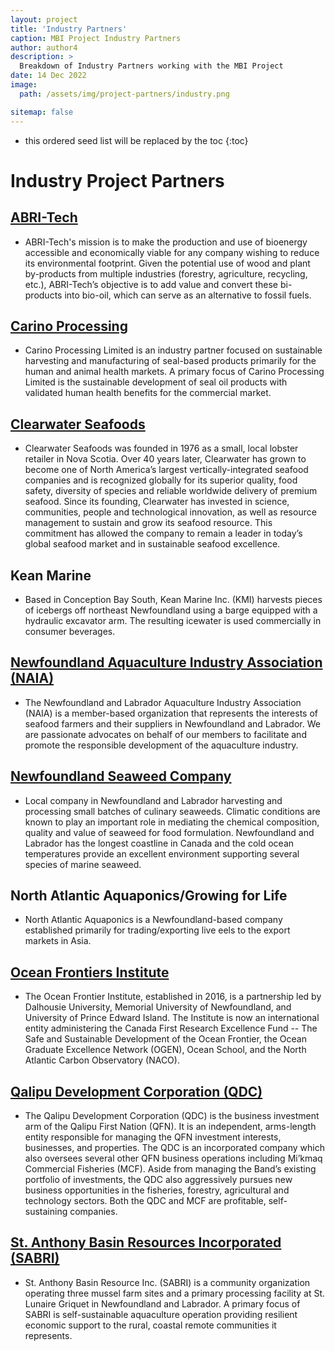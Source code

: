 ```yaml
---
layout: project
title: 'Industry Partners'
caption: MBI Project Industry Partners
author: author4
description: >
  Breakdown of Industry Partners working with the MBI Project
date: 14 Dec 2022
image: 
  path: /assets/img/project-partners/industry.png

sitemap: false
---
```



* this ordered seed list will be replaced by the toc
{:toc}

# Industry Project Partners

## [ABRI-Tech](https://abritechinc.com/en/home/)
   - ABRI-Tech's mission is to make the production and use of bioenergy accessible and economically viable for any company wishing to reduce its environmental footprint. Given the potential use of wood and plant by-products from multiple industries (forestry, agriculture, recycling, etc.), ABRI-Tech’s objective is to add value and convert these bi-products into bio-oil, which can serve as an alternative to fossil fuels.
## [Carino Processing](https://carino.ca/)
   - Carino Processing Limited is an industry partner focused on sustainable harvesting and manufacturing of seal-based products primarily for the human and animal health markets. A primary focus of Carino Processing Limited is the sustainable development of seal oil products with validated human health benefits for the commercial market.
## [Clearwater Seafoods](https://www.clearwater.ca/en/)
   - Clearwater Seafoods was founded in 1976 as a small, local lobster retailer in Nova Scotia. Over 40 years later, Clearwater has grown to become one of North America’s largest vertically-integrated seafood companies and is recognized globally for its superior quality, food safety, diversity of species and reliable worldwide delivery of premium seafood. Since its founding, Clearwater has invested in science, communities, people and technological innovation, as well as resource management to sustain and grow its seafood resource. This commitment has allowed the company to remain a leader in today’s global seafood market and in sustainable seafood excellence.
## Kean Marine
   - Based in Conception Bay South, Kean Marine Inc. (KMI) harvests pieces of icebergs off northeast Newfoundland using a barge equipped with a hydraulic excavator arm. The resulting icewater is used commercially in consumer beverages. 
## [Newfoundland Aquaculture Industry Association (NAIA)](https://www.naia.ca/)
   - The Newfoundland and Labrador Aquaculture Industry Association (NAIA) is a member-based organization that represents the interests of seafood farmers and their suppliers in Newfoundland and Labrador. We are passionate advocates on behalf of our members to facilitate and promote the responsible development of the aquaculture industry.
## [Newfoundland Seaweed Company](https://www.facebook.com/nlseaweeds/)
   - Local company in Newfoundland and Labrador harvesting and processing small batches of culinary seaweeds. Climatic conditions are known to play an important role in mediating the chemical composition, quality and value of seaweed for food formulation. Newfoundland and Labrador has the longest coastline in Canada and the cold ocean temperatures provide an excellent environment supporting several species of marine seaweed.
## North Atlantic Aquaponics/Growing for Life
   - North Atlantic Aquaponics is a Newfoundland-based company established primarily for trading/exporting live eels to the export markets in Asia.
## [Ocean Frontiers Institute](https://www.ofi.ca/)
   - The Ocean Frontier Institute, established in 2016, is a partnership led by Dalhousie University, Memorial University of Newfoundland, and University of Prince Edward Island. The Institute is now an international entity administering the Canada First Research Excellence Fund -- The Safe and Sustainable Development of the Ocean Frontier, the Ocean Graduate Excellence Network (OGEN), Ocean School, and the North Atlantic Carbon Observatory (NACO).
## [Qalipu Development Corporation (QDC)](https://qalipu.ca/corporate/qalipu-development-corporation/)
   - The Qalipu Development Corporation (QDC) is the business investment arm of the Qalipu First Nation (QFN). It is an independent, arms-length entity responsible for managing the QFN investment interests, businesses, and properties. The QDC is an incorporated company which also oversees several other QFN business operations including Mi’kmaq Commercial Fisheries (MCF). Aside from managing the Band’s existing portfolio of investments, the QDC also aggressively pursues new business opportunities in the fisheries, forestry, agricultural and technology sectors. Both the QDC and MCF are profitable, self-sustaining companies.
## [St. Anthony Basin Resources Incorporated (SABRI)](https://sabrinl.com/)
   - St. Anthony Basin Resource Inc. (SABRI) is a community organization operating three mussel farm sites and a primary processing facility at St. Lunaire Griquet in Newfoundland and Labrador. A primary focus of SABRI is self-sustainable aquaculture operation providing resilient economic support to the rural, coastal remote communities it represents.
